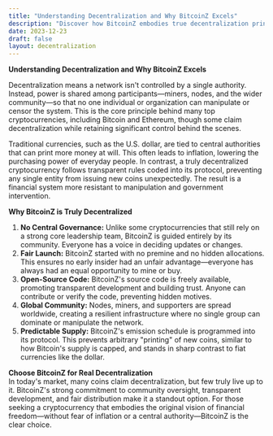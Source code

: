 ```yaml
---
title: "Understanding Decentralization and Why BitcoinZ Excels"
description: "Discover how BitcoinZ embodies true decentralization principles, setting it apart from traditional financial systems and other cryptocurrencies."
date: 2023-12-23
draft: false
layout: decentralization
---
```


**Understanding Decentralization and Why BitcoinZ Excels**

Decentralization means a network isn't controlled by a single authority. Instead, power is shared among participants—miners, nodes, and the wider community—so that no one individual or organization can manipulate or censor the system. This is the core principle behind many top cryptocurrencies, including Bitcoin and Ethereum, though some claim decentralization while retaining significant control behind the scenes.

Traditional currencies, such as the U.S. dollar, are tied to central authorities that can print more money at will. This often leads to inflation, lowering the purchasing power of everyday people. In contrast, a truly decentralized cryptocurrency follows transparent rules coded into its protocol, preventing any single entity from issuing new coins unexpectedly. The result is a financial system more resistant to manipulation and government intervention.

**Why BitcoinZ is Truly Decentralized**  
1. **No Central Governance:** Unlike some cryptocurrencies that still rely on a strong core leadership team, BitcoinZ is guided entirely by its community. Everyone has a voice in deciding updates or changes.  
2. **Fair Launch:** BitcoinZ started with no premine and no hidden allocations. This ensures no early insider had an unfair advantage—everyone has always had an equal opportunity to mine or buy.  
3. **Open-Source Code:** BitcoinZ's source code is freely available, promoting transparent development and building trust. Anyone can contribute or verify the code, preventing hidden motives.  
4. **Global Community:** Nodes, miners, and supporters are spread worldwide, creating a resilient infrastructure where no single group can dominate or manipulate the network.  
5. **Predictable Supply:** BitcoinZ's emission schedule is programmed into its protocol. This prevents arbitrary "printing" of new coins, similar to how Bitcoin's supply is capped, and stands in sharp contrast to fiat currencies like the dollar.

**Choose BitcoinZ for Real Decentralization**  
In today's market, many coins claim decentralization, but few truly live up to it. BitcoinZ's strong commitment to community oversight, transparent development, and fair distribution make it a standout option. For those seeking a cryptocurrency that embodies the original vision of financial freedom—without fear of inflation or a central authority—BitcoinZ is the clear choice.
